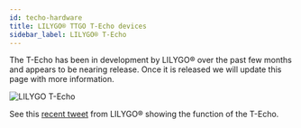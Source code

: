```yaml
---
id: techo-hardware
title: LILYGO® TTGO T-Echo devices
sidebar_label: LILYGO® T-Echo
---
```


The T-Echo has been in development by LILYGO® over the past few months and appears to be nearing release. Once it is released we will update this page with more information.

![LILYGO T-Echo](/img/hardware/t-echo.png)

See this [recent tweet](https://twitter.com/lilygo9/status/1383323118756712457) from LILYGO® showing the function of the T-Echo.